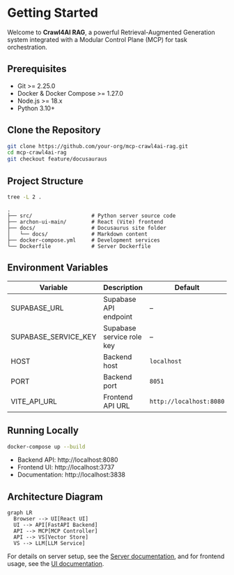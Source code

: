 # Getting Started

Welcome to **Crawl4AI RAG**, a powerful Retrieval-Augmented Generation system integrated with a Modular Control Plane (MCP) for task orchestration.

## Prerequisites

- Git >= 2.25.0
- Docker & Docker Compose >= 1.27.0
- Node.js >= 18.x
- Python 3.10+

## Clone the Repository

```bash
git clone https://github.com/your-org/mcp-crawl4ai-rag.git
cd mcp-crawl4ai-rag
git checkout feature/docusauraus
```

## Project Structure

```bash
tree -L 2 .
```

```text
.
├── src/                   # Python server source code
├── archon-ui-main/        # React (Vite) frontend
├── docs/                  # Docusaurus site folder
│   └── docs/              # Markdown content
├── docker-compose.yml     # Development services
└── Dockerfile             # Server Dockerfile
```

## Environment Variables

| Variable                  | Description                                   | Default                   |
|---------------------------|-----------------------------------------------|---------------------------|
| SUPABASE_URL              | Supabase API endpoint                         | –                         |
| SUPABASE_SERVICE_KEY      | Supabase service role key                     | –                         |
| HOST                      | Backend host                                  | `localhost`               |
| PORT                      | Backend port                                  | `8051`                    |
| VITE_API_URL              | Frontend API URL                              | `http://localhost:8080`   |

## Running Locally

```bash
docker-compose up --build
```

- Backend API: http://localhost:8080
- Frontend UI: http://localhost:3737
- Documentation: http://localhost:3838

## Architecture Diagram

```mermaid
graph LR
  Browser --> UI[React UI]
  UI --> API[FastAPI Backend]
  API --> MCP[MCP Controller]
  API --> VS[Vector Store]
  VS --> LLM[LLM Service]
```

For details on server setup, see the [Server documentation](server), and for frontend usage, see the [UI documentation](ui).
